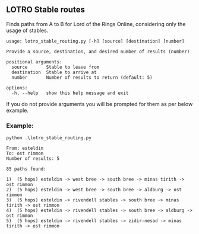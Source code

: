 ## LOTRO Stable routes
Finds paths from A to B for Lord of the Rings Online, considering only the usage of stables.

```
usage: lotro_stable_routing.py [-h] [source] [destination] [number]

Provide a source, destination, and desired number of results (number)

positional arguments:
  source       Stable to leave from
  destination  Stable to arrive at
  number       Number of results to return (default: 5)

options:
  -h, --help   show this help message and exit
```

If you do not provide arguments you will be prompted for them as per below example.

### Example:
```
python .\lotro_stable_routing.py                                                                                   

From: esteldin
To: ost rimmon
Number of results: 5

85 paths found:

1)  (5 hops) esteldin -> west bree -> south bree -> minas tirith -> ost rimmon
2)  (5 hops) esteldin -> west bree -> south bree -> aldburg -> ost rimmon
3)  (5 hops) esteldin -> rivendell stables -> south bree -> minas tirith -> ost rimmon
4)  (5 hops) esteldin -> rivendell stables -> south bree -> aldburg -> ost rimmon
5)  (5 hops) esteldin -> rivendell stables -> zidir-nesad -> minas tirith -> ost rimmon
```

